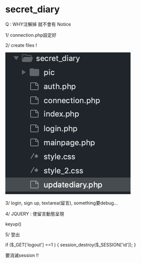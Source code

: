 # secret_diary


Q : WHY注解掉 就不會有  Notice
<!-- <?php include_once "auth.php" ?>
	 <?php include_once	"updatediary.php" ?> -->  
	 
1/ connection.php設定好   

2/ create files !  

![image](https://github.com/kuoenya/secret_diary/blob/master/secret_file_list.png)   


3/ login, sign up,  textarea(留言),   something要debug…   

4/ JQUERY  :  使留言動態呈現  

 keyup()  
 
 

5/ 登出  

  if ($_GET['logout'] ==1 ) {
	session_destroy($_SESSION['id']);
}  

要消滅session  !!

